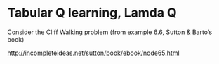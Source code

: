 # Tabular Q learning, Lamda Q

Consider the Cliff Walking problem (from example 6.6, Sutton & Barto’s book)

http://incompleteideas.net/sutton/book/ebook/node65.html
